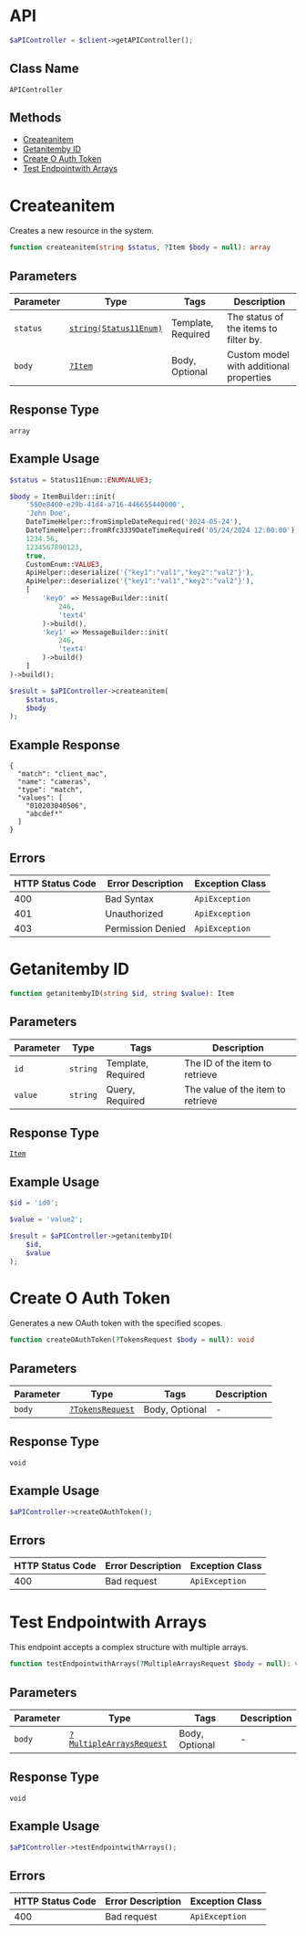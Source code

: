 # API

```php
$aPIController = $client->getAPIController();
```

## Class Name

`APIController`

## Methods

* [Createanitem](../../doc/controllers/api.md#createanitem)
* [Getanitemby ID](../../doc/controllers/api.md#getanitemby-id)
* [Create O Auth Token](../../doc/controllers/api.md#create-o-auth-token)
* [Test Endpointwith Arrays](../../doc/controllers/api.md#test-endpointwith-arrays)


# Createanitem

Creates a new resource in the system.

```php
function createanitem(string $status, ?Item $body = null): array
```

## Parameters

| Parameter | Type | Tags | Description |
|  --- | --- | --- | --- |
| `status` | [`string(Status11Enum)`](../../doc/models/status-11-enum.md) | Template, Required | The status of the items to filter by. |
| `body` | [`?Item`](../../doc/models/item.md) | Body, Optional | Custom model with additional properties |

## Response Type

`array`

## Example Usage

```php
$status = Status11Enum::ENUMVALUE3;

$body = ItemBuilder::init(
    '550e8400-e29b-41d4-a716-446655440000',
    'John Doe',
    DateTimeHelper::fromSimpleDateRequired('2024-05-24'),
    DateTimeHelper::fromRfc3339DateTimeRequired('05/24/2024 12:00:00'),
    1234.56,
    1234567890123,
    true,
    CustomEnum::VALUE3,
    ApiHelper::deserialize('{"key1":"val1","key2":"val2"}'),
    ApiHelper::deserialize('{"key1":"val1","key2":"val2"}'),
    [
        'key0' => MessageBuilder::init(
            246,
            'text4'
        )->build(),
        'key1' => MessageBuilder::init(
            246,
            'text4'
        )->build()
    ]
)->build();

$result = $aPIController->createanitem(
    $status,
    $body
);
```

## Example Response

```
{
  "match": "client_mac",
  "name": "cameras",
  "type": "match",
  "values": [
    "010203040506",
    "abcdef*"
  ]
}
```

## Errors

| HTTP Status Code | Error Description | Exception Class |
|  --- | --- | --- |
| 400 | Bad Syntax | `ApiException` |
| 401 | Unauthorized | `ApiException` |
| 403 | Permission Denied | `ApiException` |


# Getanitemby ID

```php
function getanitembyID(string $id, string $value): Item
```

## Parameters

| Parameter | Type | Tags | Description |
|  --- | --- | --- | --- |
| `id` | `string` | Template, Required | The ID of the item to retrieve |
| `value` | `string` | Query, Required | The value of the item to retrieve |

## Response Type

[`Item`](../../doc/models/item.md)

## Example Usage

```php
$id = 'id0';

$value = 'value2';

$result = $aPIController->getanitembyID(
    $id,
    $value
);
```


# Create O Auth Token

Generates a new OAuth token with the specified scopes.

```php
function createOAuthToken(?TokensRequest $body = null): void
```

## Parameters

| Parameter | Type | Tags | Description |
|  --- | --- | --- | --- |
| `body` | [`?TokensRequest`](../../doc/models/tokens-request.md) | Body, Optional | - |

## Response Type

`void`

## Example Usage

```php
$aPIController->createOAuthToken();
```

## Errors

| HTTP Status Code | Error Description | Exception Class |
|  --- | --- | --- |
| 400 | Bad request | `ApiException` |


# Test Endpointwith Arrays

This endpoint accepts a complex structure with multiple arrays.

```php
function testEndpointwithArrays(?MultipleArraysRequest $body = null): void
```

## Parameters

| Parameter | Type | Tags | Description |
|  --- | --- | --- | --- |
| `body` | [`?MultipleArraysRequest`](../../doc/models/multiple-arrays-request.md) | Body, Optional | - |

## Response Type

`void`

## Example Usage

```php
$aPIController->testEndpointwithArrays();
```

## Errors

| HTTP Status Code | Error Description | Exception Class |
|  --- | --- | --- |
| 400 | Bad request | `ApiException` |

